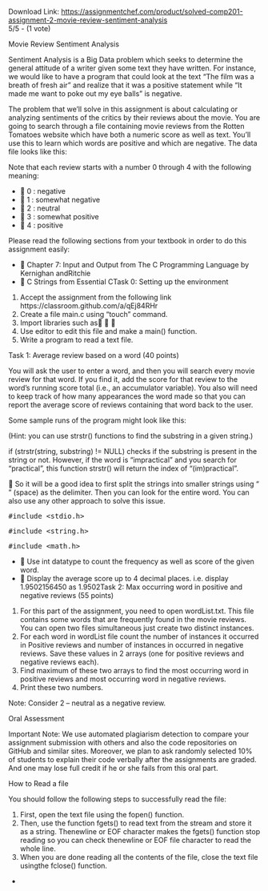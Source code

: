 Download Link: https://assignmentchef.com/product/solved-comp201-assignment-2-movie-review-sentiment-analysis
<br>
5/5 - (1 vote)

Movie Review Sentiment Analysis

Sentiment Analysis is a Big Data problem which seeks to determine the general attitude of a writer given some text they have written. For instance, we would like to have a program that could look at the text “The film was a breath of fresh air” and realize that it was a positive statement while “It made me want to poke out my eye balls” is negative.

The problem that we’ll solve in this assignment is about calculating or analyzing sentiments of the critics by their reviews about the movie. You are going to search through a file containing movie reviews from the Rotten Tomatoes website which have both a numeric score as well as text. You’ll use this to learn which words are positive and which are negative. The data file looks like this:

Note that each review starts with a number 0 through 4 with the following meaning:

<ul>

 <li>  0 : negative</li>

 <li>  1 : somewhat negative</li>

 <li>  2 : neutral</li>

 <li>  3 : somewhat positive</li>

 <li>  4 : positive</li>

</ul>

Please read the following sections from your textbook in order to do this assignment easily:

<ul>

 <li>  Chapter 7: Input and Output from The C Programming Language by Kernighan andRitchie</li>

 <li>  C Strings from Essential CTask 0: Setting up the environment</li>

</ul>

<ol>

 <li>Accept the assignment from the following link https://classroom.github.com/a/qEj84RHr</li>

 <li>Create a file main.c using “touch” command.</li>

 <li>Import libraries such as  </li>

 <li>Use editor to edit this file and make a main() function.</li>

 <li>Write a program to read a text file.</li>

</ol>

Task 1: Average review based on a word (40 points)

You will ask the user to enter a word, and then you will search every movie review for that word. If you find it, add the score for that review to the word’s running score total (i.e., an accumulator variable). You also will need to keep track of how many appearances the word made so that you can report the average score of reviews containing that word back to the user.

Some sample runs of the program might look like this:

(Hint: you can use strstr() functions to find the substring in a given string.)

if (strstr(string, substring) != NULL) checks if the substring is present in the string or not. However, if the word is “impractical” and you search for “practical”, this function strstr() will return the index of “(im)practical”.

 So it will be a good idea to first split the strings into smaller strings using “ ” (space) as the delimiter. Then you can look for the entire word. You can also use any other approach to solve this issue.

<pre>#include &lt;stdio.h&gt;</pre>

<pre>#include &lt;string.h&gt;</pre>

<pre>#include &lt;math.h&gt;</pre>

<ul>

 <li>  Use int datatype to count the frequency as well as score of the given word.</li>

 <li>  Display the average score up to 4 decimal places. i.e. display 1.9502156450 as 1.9502Task 2: Max occurring word in positive and negative reviews (55 points)</li>

</ul>

<ol>

 <li>For this part of the assignment, you need to open wordList.txt. This file contains some words that are frequently found in the movie reviews. You can open two files simultaneous just create two distinct instances.</li>

 <li>For each word in wordList file count the number of instances it occurred in Positive reviews and number of instances in occurred in negative reviews. Save these values in 2 arrays (one for positive reviews and negative reviews each).</li>

 <li>Find maximum of these two arrays to find the most occurring word in positive reviews and most occurring word in negative reviews.</li>

 <li>Print these two numbers.</li>

</ol>

Note: Consider 2 – neutral as a negative review.

Oral Assessment

Important Note: We use automated plagiarism detection to compare your assignment submission with others and also the code repositories on GitHub and similar sites. Moreover, we plan to ask randomly selected 10% of students to explain their code verbally after the assignments are graded. And one may lose full credit if he or she fails from this oral part.

How to Read a file

You should follow the following steps to successfully read the file:

<ol>

 <li>First, open the text file using the fopen() function.</li>

 <li>Then, use the function fgets() to read text from the stream and store it as a string. Thenewline or EOF character makes the fgets() function stop reading so you can check thenewline or EOF file character to read the whole line.</li>

 <li>When you are done reading all the contents of the file, close the text file usingthe fclose() function.</li>

</ol>

<ul>

 <li> </li>

</ul>